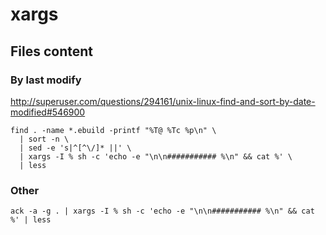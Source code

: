 xargs
=====

Files content
-------------

### By last modify

<http://superuser.com/questions/294161/unix-linux-find-and-sort-by-date-modified#546900>

    find . -name *.ebuild -printf "%T@ %Tc %p\n" \
      | sort -n \
      | sed -e 's|^[^\/]* ||' \
      | xargs -I % sh -c 'echo -e "\n\n########### %\n" && cat %' \
      | less

### Other

    ack -a -g . | xargs -I % sh -c 'echo -e "\n\n########### %\n" && cat %' | less
